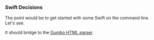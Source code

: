 ### Swift Decisions
The point would be to get started with some Swift on the command line. Let's
see.

It should bridge to the [Gumbo HTML parser](https://github.com/google/gumbo-parser).

